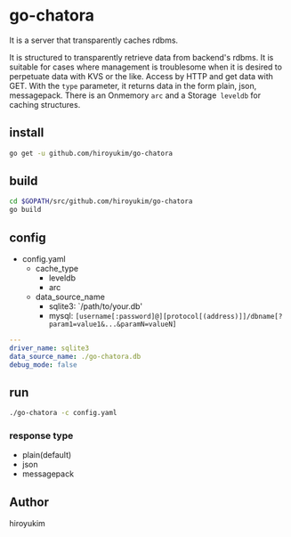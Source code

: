 # go-chatora

It is a server that transparently caches rdbms.


It is structured to transparently retrieve data from backend's rdbms. It is suitable for cases where management is troublesome when it is desired to perpetuate data with KVS or the like. Access by HTTP and get data with GET. With the `type` parameter, it returns data in the form plain, json, messagepack. There is an Onmemory `arc` and a Storage` leveldb` for caching structures.

## install

```sh
go get -u github.com/hiroyukim/go-chatora
```

## build

```sh
cd $GOPATH/src/github.com/hiroyukim/go-chatora
go build
```

## config

+ config.yaml
    + cache_type
        + leveldb
        + arc
    + data_source_name
        + sqlite3: `/path/to/your.db'
        + mysql: `[username[:password]@][protocol[(address)]]/dbname[?param1=value1&...&paramN=valueN]`

```yaml
---
driver_name: sqlite3
data_source_name: ./go-chatora.db
debug_mode: false
```

## run

```sh
./go-chatora -c config.yaml
```

### response type

+ plain(default)
+ json
+ messagepack


## Author

hiroyukim
